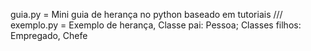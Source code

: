 guia.py = Mini guia de herança no python baseado em tutoriais /// exemplo.py = Exemplo de herança, Classe pai: Pessoa; Classes filhos: Empregado, Chefe